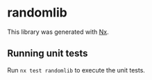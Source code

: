 # randomlib

This library was generated with [Nx](https://nx.dev).

## Running unit tests

Run `nx test randomlib` to execute the unit tests.

